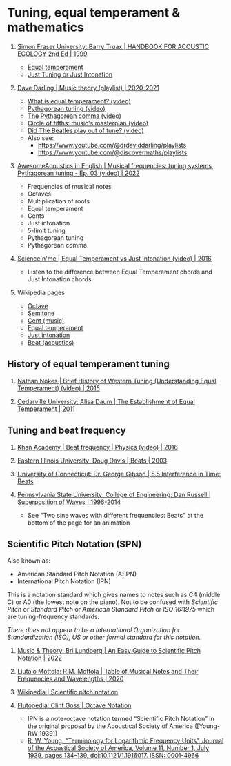 # Tuning, equal temperament & mathematics

1. [Simon Fraser University: Barry Truax | HANDBOOK FOR ACOUSTIC ECOLOGY 2nd Ed | 1999](https://www.sfu.ca/sonic-studio-webdav/handbook/index.html)
   - [Equal temperament](https://www.sfu.ca/sonic-studio-webdav/handbook/Equal_Temperament.html)
   - [Just Tuning or Just Intonation](https://www.sfu.ca/sonic-studio-webdav/handbook/Just_Tuning.html)


1. [Dave Darling | Music theory (playlist) | 2020-2021](https://www.youtube.com/playlist?list=PLl8fINkcK7aNEnM_p1RfTk9a3DPXZOv74)
   - [What is equal temperament? (video)](https://www.youtube.com/watch?v=FWN0JJGQyvk)
   - [Pythagorean tuning (video)](https://www.youtube.com/watch?v=510oXj_eBQI)
   - [The Pythagorean comma (video)](https://www.youtube.com/watch?v=XI4q4LkueN8)
   - [Circle of fifths: music's masterplan (video)](https://www.youtube.com/watch?v=IO9G4UG7M4I)
   - [Did The Beatles play out of tune? (video)](https://www.youtube.com/watch?v=-GPgaMmft88)
   - Also see:
     * https://www.youtube.com/@drdaviddarling/playlists
     * https://www.youtube.com/@discovermaths/playlists

1. [AwesomeAcoustics in English | Musical frequencies: tuning systems, Pythagorean tuning - Ep. 03 (video) | 2022](https://www.youtube.com/watch?v=mTnqbXg-dgc)
   - Frequencies of musical notes
   - Octaves
   - Multiplication of roots
   - Equal temperament
   - Cents
   - Just intonation
   - 5-limit tuning
   - Pythagorean tuning
   - Pythagorean comma

1. [Science'n'me | Equal Temperament vs Just Intonation (video) | 2016](https://www.youtube.com/watch?v=Yqa2Hbb_eIs)
   - Listen to the difference between Equal Temperament chords and Just Intonation chords

1. Wikipedia pages
   - [Octave](https://en.wikipedia.org/wiki/Octave)
   - [Semitone](https://en.wikipedia.org/wiki/Semitone)
   - [Cent (music)](https://en.wikipedia.org/wiki/Cent_(music))
   - [Equal temperament](https://en.wikipedia.org/wiki/Equal_temperament)
   - [Just intonation](https://en.wikipedia.org/wiki/Just_intonation)
   - [Beat (acoustics)](https://en.wikipedia.org/wiki/Beat_(acoustics))


## History of equal temperament tuning

1. [Nathan Nokes | Brief History of Western Tuning (Understanding Equal Temperament) (video) | 2015](https://www.youtube.com/watch?v=wUBkbrvCmGA)

1. [Cedarville University: Alisa Daum | The Establishment of Equal Temperament | 2011](https://digitalcommons.cedarville.edu/cgi/viewcontent.cgi?article=1005&context=music_and_worship_student_presentations)


## Tuning and beat frequency

1. [Khan Academy | Beat frequency | Physics (video) | 2016](https://www.youtube.com/watch?v=Ca91iOVGd9A)

1. [Eastern Illinois University: Doug Davis | Beats | 2003](https://ux1.eiu.edu/~cfadd/3050/Ch12Sound/beats.html)

1. [University of Connecticut: Dr. George Gibson | 5.5 Interference in Time: Beats](https://www.phys.uconn.edu/~gibson/Notes/Section5_5/Sec5_5.htm)

1. [Pennsylvania State University: College of Engineering: Dan Russell | Superposition of Waves | 1996-2014](https://www.acs.psu.edu/drussell/Demos/superposition/superposition.html)
   - See "Two sine waves with different frequencies: Beats" at the bottom of the page for an animation


## Scientific Pitch Notation (SPN)

Also known as:
- American Standard Pitch Notation (ASPN)
- International Pitch Notation (IPN)

This is a notation standard which gives names to notes such as C4 (middle C) or A0 (the lowest note on the piano).
Not to be confused with *Scientific Pitch* or *Standard Pitch* or *American Standard Pitch* or *ISO 16:1975* which are tuning-frequency standards.

*There does not appear to be a International Organization for Standardization (ISO), US or other formal standard for this notation.*


1. [Music & Theory: Bri Lundberg | An Easy Guide to Scientific Pitch Notation | 2022](https://www.musicandtheory.com/an-easy-guide-to-scientific-pitch-notation/)

1. [Liutaio Mottola: R.M. Mottola | Table of Musical Notes and Their Frequencies and Wavelengths | 2020](https://www.liutaiomottola.com/formulae/freqtab.htm)

1. [Wikipedia | Scientific pitch notation](https://en.wikipedia.org/wiki/Scientific_pitch_notation)

1. [Flutopedia: Clint Goss | Octave Notation](https://www.flutopedia.com/octave_notation.htm)
   - IPN is a note-octave notation termed “Scientific Pitch Notation” in the original proposal by the Acoustical Society of America ([Young-RW 1939])
   - [R. W. Young. “Terminology for Logarithmic Frequency Units”, Journal of the Acoustical Society of America, Volume 11, Number 1, July 1939, pages 134–139, doi:10.1121/1.1916017. ISSN: 0001-4966](http://dx.doi.org/10.1121/1.1916017)


